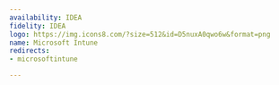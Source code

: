 ```yaml
---
availability: IDEA
fidelity: IDEA
logo: https://img.icons8.com/?size=512&id=D5nuxA0qwo6w&format=png
name: Microsoft Intune
redirects:
- microsoftintune

---
```

